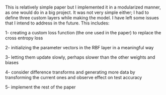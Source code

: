 This is relatively simple paper but I implemented it in a modularized manner, as one would do in a big project.
It was not very simple either; I had to define three custom layers while making the model.
I have left some issues that I intend to address in the future. This includes:

1- creating a custom loss function (the one used in the paper) to replace the cross entropy loss

2- initializing the parameter vectors in the RBF layer in a meaningful way

3- letting them update slowly, perhaps slower than the other weights and biases

4- consider difference transforms and generating more data by transforming the current ones and observe effect on test accuracy

5- implement the rest of the paper
